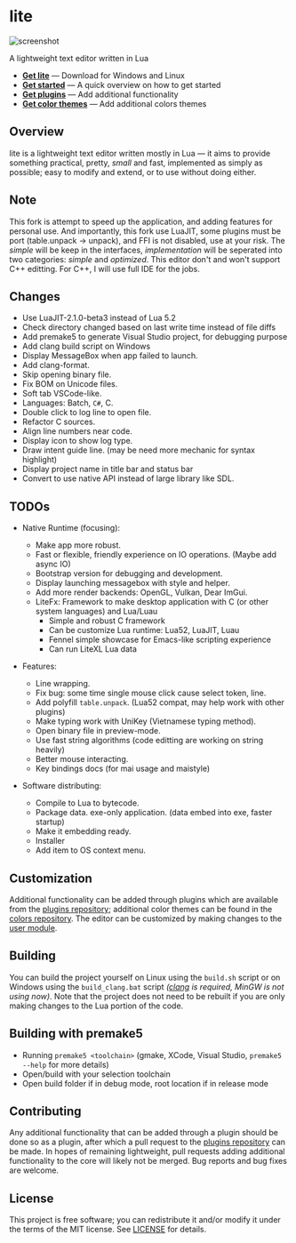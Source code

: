 # lite
![screenshot](https://user-images.githubusercontent.com/3920290/81471642-6c165880-91ea-11ea-8cd1-fae7ae8f0bc4.png)

A lightweight text editor written in Lua

* **[Get lite](https://github.com/rxi/lite/releases/latest)** — Download
  for Windows and Linux
* **[Get started](doc/usage.md)** — A quick overview on how to get started
* **[Get plugins](https://github.com/rxi/lite-plugins)** — Add additional
  functionality
* **[Get color themes](https://github.com/rxi/lite-colors)** — Add additional colors
  themes

## Overview
lite is a lightweight text editor written mostly in Lua — it aims to provide
something practical, pretty, *small* and fast, implemented as simply as
possible; easy to modify and extend, or to use without doing either.

## Note
This fork is attempt to speed up the application, and adding features for personal use.
And importantly, this fork use LuaJIT, some plugins must be port (table.unpack -> unpack), and FFI is not disabled, use at your risk.
The *simple* will be keep in the interfaces, *implementation* will be seperated into two categories: *simple* and *optimized*.
This editor don't and won't support C++ editting. For C++, I will use full IDE for the jobs.

## Changes
- Use LuaJIT-2.1.0-beta3 instead of Lua 5.2
- Check directory changed based on last write time instead of file diffs
- Add premake5 to generate Visual Studio project, for debugging purpose
- Add clang build script on Windows
- Display MessageBox when app failed to launch.
- Add clang-format.
- Skip opening binary file.
- Fix BOM on Unicode files.
- Soft tab VSCode-like.
- Languages: Batch, `C#`, C.
- Double click to log line to open file.
- Refactor C sources.
- Align line numbers near code.
- Display icon to show log type.
- Draw intent guide line. (may be need more mechanic for syntax highlight)
- Display project name in title bar and status bar
- Convert to use native API instead of large library like SDL.

## TODOs
- Native Runtime (focusing):
    - Make app more robust.
    - Fast or flexible, friendly experience on IO operations. (Maybe add async IO)
    - Bootstrap version for debugging and development.
    - Display launching messagebox with style and helper.
    - Add more render backends: OpenGL, Vulkan, Dear ImGui.
    - LiteFx: Framework to make desktop application with C (or other system languages) and Lua/Luau
        - Simple and robust C framework
        - Can be customize Lua runtime: Lua52, LuaJIT, Luau
        - Fennel simple showcase for Emacs-like scripting experience
        - Can run LiteXL Lua data

- Features:
    - Line wrapping.
    - Fix bug: some time single mouse click cause select token, line.
    - Add polyfill `table.unpack`. (Lua52 compat, may help work with other plugins)
    - Make typing work with UniKey (Vietnamese typing method).
    - Open binary file in preview-mode.
    - Use fast string algorithms (code editting are working on string heavily)
    - Better mouse interacting.
    - Key bindings docs (for mai usage and maistyle)

- Software distributing:
    - Compile to Lua to bytecode.
    - Package data. exe-only application. (data embed into exe, faster startup)
    - Make it embedding ready.
    - Installer
    - Add item to OS context menu.

## Customization
Additional functionality can be added through plugins which are available from
the [plugins repository](https://github.com/rxi/lite-plugins); additional color
themes can be found in the [colors repository](https://github.com/rxi/lite-colors).
The editor can be customized by making changes to the
[user module](data/user/init.lua).

## Building
You can build the project yourself on Linux using the `build.sh` script
or on Windows using the `build_clang.bat` script *([clang]([https://nuwen.net/mingw.html](https://clang.llvm.org/)) is required, MinGW is not using now)*.
Note that the project does not need to be rebuilt if you are only making changes
to the Lua portion of the code.

## Building with premake5
- Running `premake5 <toolchain>` (gmake, XCode, Visual Studio, `premake5 --help` for more details)
- Open/build with your selection toolchain
- Open build folder if in debug mode, root location if in release mode

## Contributing
Any additional functionality that can be added through a plugin should be done
so as a plugin, after which a pull request to the
[plugins repository](https://github.com/rxi/lite-plugins) can be made. In hopes
of remaining lightweight, pull requests adding additional functionality to the
core will likely not be merged. Bug reports and bug fixes are welcome.

## License
This project is free software; you can redistribute it and/or modify it under
the terms of the MIT license. See [LICENSE](LICENSE) for details.
